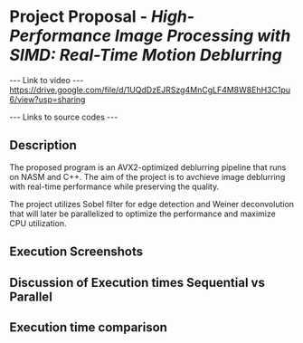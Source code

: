 
# Project Proposal - *High-Performance Image Processing with SIMD: Real-Time Motion Deblurring*

--- Link to video ---
https://drive.google.com/file/d/1UQdDzEJRSzg4MnCgLF4M8W8EhH3C1pu6/view?usp=sharing

--- Links to source codes ---

## Description

The proposed program is an AVX2-optimized deblurring pipeline that runs on NASM and C++. The aim of the project is to avchieve image deblurring with real-time performance while preserving the quality.

The project utilizes Sobel filter for edge detection and Weiner deconvolution that will later be parallelized to optimize the performance and maximize CPU utilization.






## Execution Screenshots

## Discussion of Execution times Sequential vs Parallel

## Execution time comparison


